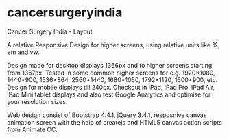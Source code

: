 # cancersurgeryindia
Cancer Surgery India - Layout

A relative Responsive Design for higher screens, using relative units like %, em and vw. 

Design made for desktop displays 1366px and to higher screens starting from 1367px. Tested in some common higher screens for e.g. 1920×1080, 1440×900, 1536×864, 2560×1440, 1680×1050, 1792×1120, 1600×900, etc.
Design for mobile displays till 240px.
Checkout in iPad, iPad Pro, iPad Air, iPad Mini tablet displays and also test Google Analytics and optimise for your resolution sizes.

Web design consist of Bootstrap 4.4.1, jQuery 3.4.1, resposnive canvas animation screen with the help of createjs and HTML5 canvas action scripts from Animate CC.

